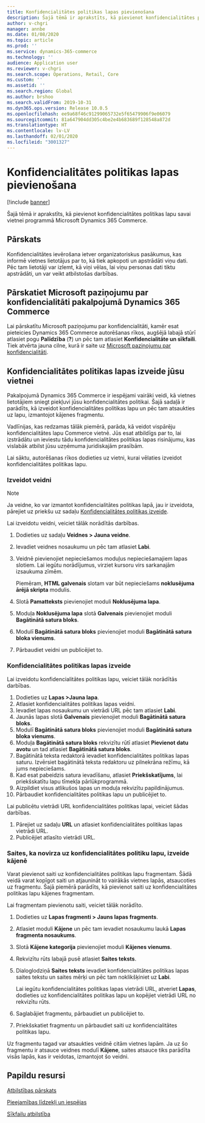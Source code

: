 ```yaml
---
title: Konfidencialitātes politikas lapas pievienošana
description: Šajā tēmā ir aprakstīts, kā pievienot konfidencialitātes politikas lapu savai vietnei programmā Microsoft Dynamics 365 Commerce.
author: v-chgri
manager: annbe
ms.date: 01/08/2020
ms.topic: article
ms.prod: ''
ms.service: dynamics-365-commerce
ms.technology: ''
audience: Application user
ms.reviewer: v-chgri
ms.search.scope: Operations, Retail, Core
ms.custom: ''
ms.assetid: ''
ms.search.region: Global
ms.author: brshoo
ms.search.validFrom: 2019-10-31
ms.dyn365.ops.version: Release 10.0.5
ms.openlocfilehash: ee9a68f46c91299065732e5f65479906f9e06079
ms.sourcegitcommit: 81a647904dd305c4be2e4b683689f128548a872d
ms.translationtype: HT
ms.contentlocale: lv-LV
ms.lasthandoff: 02/01/2020
ms.locfileid: "3001327"
---
```

# <a name="add-a-privacy-policy-page"></a>Konfidencialitātes politikas lapas pievienošana


[!include [banner](includes/banner.md)]

Šajā tēmā ir aprakstīts, kā pievienot konfidencialitātes politikas lapu savai vietnei programmā Microsoft Dynamics 365 Commerce.

## <a name="overview"></a>Pārskats

Konfidencialitātes ievērošana ietver organizatoriskus pasākumus, kas informē vietnes lietotājus par to, kā tiek apkopoti un apstrādāti viņu dati. Pēc tam lietotāji var izlemt, kā viņi vēlas, lai viņu personas dati tiktu apstrādāti, un var veikt atbilstošas darbības.

## <a name="review-the-microsoft-privacy-statement-in-dynamics-365-commerce"></a>Pārskatiet Microsoft paziņojumu par konfidencialitāti pakalpojumā Dynamics 365 Commerce

Lai pārskatītu Microsoft paziņojumu par konfidencialitāti, kamēr esat pieteicies Dynamics 365 Commerce autorēšanas rīkos, augšējā labajā stūrī atlasiet pogu **Palīdzība** (**?**) un pēc tam atlasiet **Konfidencialitāte un sīkfaili**. Tiek atvērta jauna cilne, kurā ir saite uz [Microsoft paziņojumu par konfidencialitāti](https://privacy.microsoft.com/privacystatement).

## <a name="build-a-privacy-policy-page-for-your-site"></a>Konfidencialitātes politikas lapas izveide jūsu vietnei

Pakalpojumā Dynamics 365 Commerce ir iespējami vairāki veidi, kā vietnes lietotājiem sniegt piekļuvi jūsu konfidencialitātes politikai. Šajā sadaļā ir parādīts, kā izveidot konfidencialitātes politikas lapu un pēc tam atsaukties uz lapu, izmantojot kājenes fragmentu.

Vadlīnijas, kas redzamas tālāk piemērā, parāda, kā veidot vispārēju konfidencialitātes lapu Commerce vietnē. Jūs esat atbildīgs par to, lai izstrādātu un ieviestu tādu konfidencialitātes politikas lapas risinājumu, kas vislabāk atbilst jūsu uzņēmuma juridiskajām prasībām.

Lai sāktu, autorēšanas rīkos dodieties uz vietni, kurai vēlaties izveidot konfidencialitātes politikas lapu.

### <a name="create-a-template"></a>Izveidot veidni

> [!NOTE]
> Ja veidne, ko var izmantot konfidencialitātes politikas lapā, jau ir izveidota, pārejiet uz priekšu uz sadaļu [Konfidencialitātes politikas izveide](#build-a-privacy-policy-page).

Lai izveidotu veidni, veiciet tālāk norādītās darbības.

1. Dodieties uz sadaļu **Veidnes \> Jauna veidne**.
1. Ievadiet veidnes nosaukumu un pēc tam atlasiet **Labi**.
1. Veidnē pievienojiet nepieciešamos moduļus nepieciešamajiem lapas slotiem. Lai iegūtu norādījumus, virziet kursoru virs sarkanajām izsaukuma zīmēm.

    Piemēram, **HTML galvenais** slotam var būt nepieciešams **noklusējuma ārējā skripta** modulis.

1. Slotā **Pamatteksts** pievienojiet moduli **Noklusējuma lapa**.
1. Moduļa **Noklusējuma lapa** slotā **Galvenais** pievienojiet moduli **Bagātinātā satura bloks**.
1. Modulī **Bagātinātā satura bloks** pievienojiet moduli **Bagātinātā satura bloka vienums**.
1. Pārbaudiet veidni un publicējiet to.

### <a name="build-a-privacy-policy-page"></a>Konfidencialitātes politikas lapas izveide

Lai izveidotu konfidencialitātes politikas lapu, veiciet tālāk norādītās darbības.

1. Dodieties uz **Lapas \>Jauna lapa**.
1. Atlasiet konfidencialitātes politikas lapas veidni.
1. Ievadiet lapas nosaukumu un vietrādi URL pēc tam atlasiet **Labi**. 
1. Jaunās lapas slotā **Galvenais** pievienojiet moduli **Bagātinātā satura bloks**.
1. Modulī **Bagātinātā satura bloks** pievienojiet moduli **Bagātinātā satura bloka vienums**.
1. Moduļa **Bagātinātā satura bloks** rekvizītu rūtī atlasiet **Pievienot datu avotu** un tad atlasiet **Bagātinātā satura bloks**.
1. Bagātinātā teksta redaktorā ievadiet konfidencialitātes politikas lapas saturu. Izvērsiet bagātinātā teksta redaktoru uz pilnekrāna režīmu, kā jums nepieciešams.
1. Kad esat pabeidzis satura ievadīšanu, atlasiet **Priekšskatījums**, lai priekšskatītu lapu tīmekļa pārlūkprogrammā.
1. Aizpildiet visus atlikušos lapas un moduļa rekvizītu papildinājumus.
1. Pārbaudiet konfidencialitātes politikas lapu un publicējiet to.

Lai publicētu vietrādi URL konfidencialitātes politikas lapai, veiciet šādas darbības.

1. Pārejiet uz sadaļu **URL** un atlasiet konfidencialitātes politikas lapas vietrādi URL.
1. Publicējiet atlasīto vietrādi URL.

### <a name="create-a-link-to-the-privacy-policy-page-in-a-footer"></a>Saites, ka novirza uz konfidencialitātes politiku lapu, izveide kājenē

Varat pievienot saiti uz konfidencialitātes politikas lapu fragmentam. Šādā veidā varat kopīgot saiti un atjaunināt to vairākās vietnes lapās, atsaucoties uz fragmentu. Šajā piemērā parādīts, kā pievienot saiti uz konfidencialitātes politikas lapu kājenes fragmentam.

Lai fragmentam pievienotu saiti, veiciet tālāk norādīto.

1. Dodieties uz **Lapas fragmenti \> Jauns lapas fragments**.
1. Atlasiet moduli **Kājene** un pēc tam ievadiet nosaukumu laukā **Lapas fragmenta nosaukums**.
1. Slotā **Kājene kategorija** pievienojiet moduli **Kājenes vienums**.
1. Rekvizītu rūts labajā pusē atlasiet **Saites teksts**.
1. Dialoglodziņā **Saites teksts** ievadiet konfidencialitātes politikas lapas saites tekstu un saites mērķi un pēc tam noklikšķiniet uz **Labi**.

    Lai iegūtu konfidencialitātes politikas lapas vietrādi URL, atveriet **Lapas**, dodieties uz konfidencialitātes politikas lapu un kopējiet vietrādi URL no rekvizītu rūts.

1. Saglabājiet fragmentu, pārbaudiet un publicējiet to.
1. Priekšskatiet fragmentu un pārbaudiet saiti uz konfidencialitātes politikas lapu.

Uz fragmentu tagad var atsaukties veidnē citām vietnes lapām. Ja uz šo fragmentu ir atsauce veidnes modulī **Kājene**, saites atsauce tiks parādīta visās lapās, kas ir veidotas, izmantojot šo veidni.

## <a name="additional-resources"></a>Papildu resursi

[Atbilstības pārskats](compliance-overview.md)

[Pieejamības līdzekļi un iespējas](accessibility.md)

[Sīkfailu atbilstība](cookie-compliance.md)
